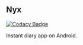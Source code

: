 Nyx
-----

[![Codacy Badge](https://api.codacy.com/project/badge/Grade/5a0591176e7949159ecfb06c9887ea3c)](https://app.codacy.com/app/LarryHsiao/Nyx?utm_source=github.com&utm_medium=referral&utm_content=LarryHsiao/Nyx&utm_campaign=Badge_Grade_Dashboard)

Instant diary app on Android.